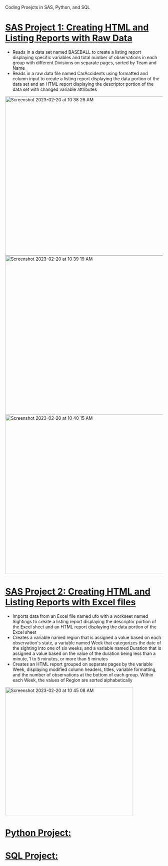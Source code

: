 Coding Proejcts in SAS, Python, and SQL

# [SAS Project 1: Creating HTML and Listing Reports with Raw Data](https://github.com/breanusiem/SAS-Project-1)
 - Reads in a data set named BASEBALL to create a listing report displaying specific variables and total number of observations in each group with different Divisions on separate pages, sorted by Team and Name
 - Reads in a raw data file named CarAccidents using formatted and column input to create a listing report displaying the data portion of the data set and an HTML report displaying the descriptor portion of the data set with changed variable attributes

<img width="508" alt="Screenshot 2023-02-20 at 10 38 26 AM" src="https://user-images.githubusercontent.com/125768647/220179756-7eba2959-b9c5-4cc0-99c3-d4caf826dbb7.png">
<img width="508" alt="Screenshot 2023-02-20 at 10 39 19 AM" src="https://user-images.githubusercontent.com/125768647/220179767-1dc8d563-9b23-4cee-8619-bd92178d9815.png">
<img width="508" alt="Screenshot 2023-02-20 at 10 40 15 AM" src="https://user-images.githubusercontent.com/125768647/220179782-93bd42aa-bcc9-4a7f-82de-329b2df3b165.png">

# [SAS Project 2: Creating HTML and Listing Reports with Excel files](https://github.com/breanusiem/SAS-Project-2)
 - Imports data from an Excel file named ufo with a workseet named Sightings to create a listing report displaying the descriptor portion of the Excel sheet and an HTML report displaying the data portion of the Excel sheet
 - Creates a variable named region that is assigned a value based on each observation's state, a variable named Week that categorizes the date of the sighting into one of six weeks, and a variable named Duration that is assigned a value based on the value of the duration being less than a minute, 1 to 5 minutes, or more than 5 minutes
 - Creates an HTML report grouped on separate pages by the variable Week, displaying modified column headers, titles, variable formatting, and the number of observations at the bottom of each group. Within each Week, the values of Region are sorted alphabetically

<img width="409" alt="Screenshot 2023-02-20 at 10 45 08 AM" src="https://user-images.githubusercontent.com/125768647/220180820-840fe099-46d7-4d4b-842d-8bdb041ab347.png">

# [Python Project: ](https://github.com/breanusiem/)


# [SQL Project: ](https://github.com/breanusiem/)
